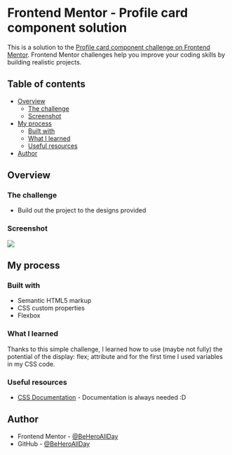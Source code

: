# Frontend Mentor - Profile card component solution

This is a solution to the [Profile card component challenge on Frontend Mentor](https://www.frontendmentor.io/challenges/profile-card-component-cfArpWshJ). Frontend Mentor challenges help you improve your coding skills by building realistic projects. 

## Table of contents

- [Overview](#overview)
  - [The challenge](#the-challenge)
  - [Screenshot](#screenshot)
- [My process](#my-process)
  - [Built with](#built-with)
  - [What I learned](#what-i-learned)
  - [Useful resources](#useful-resources)
- [Author](#author)


## Overview

### The challenge

- Build out the project to the designs provided

### Screenshot

![](https://i.imgur.com/OQow8JG.png)

## My process

### Built with

- Semantic HTML5 markup
- CSS custom properties
- Flexbox

### What I learned

Thanks to this simple challenge, I learned how to use (maybe not fully) the potential of the display: flex; attribute and for the first time I used variables in my CSS code.



### Useful resources

- [CSS Documentation](https://www.w3schools.com/css/default.asp) - Documentation is always needed :D

## Author

- Frontend Mentor - [@BeHeroAllDay](https://www.frontendmentor.io/profile/BeHeroAllDay)
- GitHub - [@BeHeroAllDay](https://github.com/BeHeroAllDay)